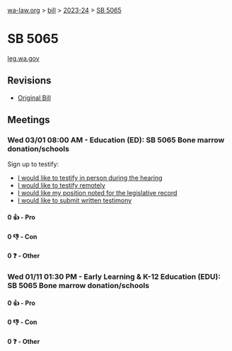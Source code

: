 [wa-law.org](/) > [bill](/bill/) > [2023-24](/bill/2023-24/) > [SB 5065](/bill/2023-24/sb/5065/)

# SB 5065
[leg.wa.gov](https://app.leg.wa.gov/billsummary?BillNumber=5065&Year=2023&Initiative=false)

## Revisions
* [Original Bill](1/)

## Meetings
### Wed 03/01 08:00 AM - Education (ED): SB 5065 Bone marrow donation/schools
Sign up to testify:
* [I would like to testify in person during the hearing](https://app.leg.wa.gov/csi/Testifier/Add?chamber=House&mId=30855&aId=152342&caId=21832&tId=1)
* [I would like to testify remotely](https://app.leg.wa.gov/csi/Testifier/Add?chamber=House&mId=30855&aId=152342&caId=21832&tId=2)
* [I would like my position noted for the legislative record](https://app.leg.wa.gov/csi/Testifier/Add?chamber=House&mId=30855&aId=152342&caId=21832&tId=3)
* [I would like to submit written testimony](https://app.leg.wa.gov/csi/Testifier/Add?chamber=House&mId=30855&aId=152342&caId=21832&tId=4)

#### 0 👍 - Pro

#### 0 👎 - Con

#### 0 ❓ - Other

### Wed 01/11 01:30 PM - Early Learning & K-12 Education (EDU): SB 5065 Bone marrow donation/schools
#### 0 👍 - Pro

#### 0 👎 - Con

#### 0 ❓ - Other
